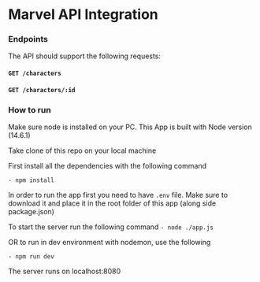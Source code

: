 # Marvel API Integration

### Endpoints

The API should support the following requests:

#### `GET /characters`
#### `GET /characters/:id`


### How to run
Make sure node is installed on your PC. This App is built with Node version (14.6.1)

Take clone of this repo on your local machine

First install all the dependencies with the following command

`- npm install`

In order to run the app first you need to have `.env` file. Make sure to download it and place it in the
root folder of this app (along side package.json)

To start the server run the following command
`- node ./app.js` 

  OR to run in dev environment with nodemon, use the following

`- npm run dev`

The server runs on localhost:8080